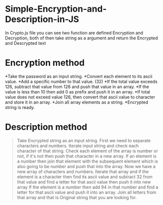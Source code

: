 # Simple-Encryption-and-Description-in-JS

In Crypto.js file you can see two function are defined Encryption and Decryption, both of then take string as a argument and return the Encrypted and Descrypted text

# Encryption method

*Take the password as an input string.
*Convert each element to its ascii value.
*Add a specific number to that value. (32)
  *If the total value exceeds 126, subtract that value from 126 and push that value in an array.
    *If the value is less than 10 then add 0 as prefix and push it in an array.
  *If total value does not exceed value 126, then convert that ascii value to character and store it in an array.
*Join all array elements as a string. 
*Encrypted string is ready.


# Description method

>Take Encrypted string as an input string.
>First we need to separate characters and numbers.
>Iterate input string and check each character of that string.
  >Check each element of the array is number or not, if it's not then push that character in a new array.
  >If an element is a number then join that element with the subsequent element which is also going to be number and push that into the array.
>Now we have a new array of characters and numbers.
>Iterate that array and if the element is a character then find its ascii value and subtract 32 from that value and find a letter for that ascii value then push it   into new array
>If the element is a number then add 94 in that number and find a letter for that ascii value and push it into an array.
>Join all letters from that array and that is Original string that you are looking for.
